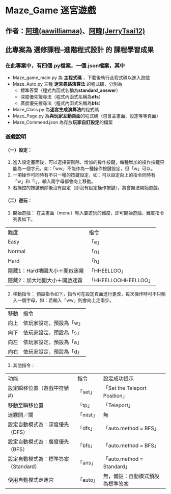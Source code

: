 # Maze_Game 迷宮遊戲
## 作者：[阿瑋(aawilliamaa)](https://github.com/aawilliamaa)、[阿暐(JerryTsai12)](https://github.com/JerryTsai12)
## 此專案為 **選修課程–進階程式設計** 的 **課程學習成果**
### 在此專案中，有四個.py檔案，一個.json檔案，其中   
* Maze_game_main.py 為 **主程式碼** ，下載後執行此程式碼以進入遊戲
* Maze_Auto.py 三種 **迷宮尋路演算法** 的程式碼，分別為  
    * 標準答案（程式內函式名稱為**standard_answer**）
    * 深度優先搜尋法（程式內函式名稱為**dfs**）
    * 廣度優先搜尋法（程式內函式名稱為**bfs**）
* Maze_Class.py 為**迷宮生成演算法**的程式碼
* Maze_Page.py 為**與玩家互動頁面**的程式碼（包含主畫面、設定等等頁面）
* Maze_Commend.json 為存放**玩家自訂設定**的檔案  
### 遊戲說明
#### （一）設定：
1.  進入設定畫面後，可以選擇要刪除、增加的操作按鍵，每種增加的操作按鍵只能為一個字元，如：「ww」不能作為一種操作按鍵設定，但「w」可以。
2.  一項操作可同時有不只一種的按鍵設定，如：可以設定向上的指令同時有「w」和「i」，輸入兩字母都會向上移動。
3.  若操控的按鍵刪除後沒有設定（即沒有設定操作按鍵），將會無法開始遊戲。

#### （二）遊玩：
1. 開始遊戲：
在主畫面（menu）輸入要遊玩的難度，即可開始遊戲，難度指令列表如下。
<table>
  <tr>
    <td>難度</td>
    <td>指令</td>
  </tr>
  <tr>
    <td>Easy</td>
    <td>「e」</td>
  </tr>
  <tr>
    <td>Normal</td>
    <td>「n」</td>
  </tr>
  <tr>
    <td>Hard</td>
    <td>「h」</td>
  </tr>
  <tr>
    <td>隱藏1：Hard地圖大小＋開啟迷霧</td>
    <td>「HHEELLOO」</td>
  </tr>
  <tr>
    <td>隱藏2：加大地圖大小＋開啟迷霧</td>
    <td>「HHEELLOOHHEELLOO」</td>
  </tr>
</table>
	  
2. 移動指令：
預設指令如下，指令可在設定頁面進行更改，每次操作時可不只輸入一個字母，如：若輸入「ww」則會向上走兩步。
<table>
  <tr>
    <td>移動</td>
    <td>指令</td>
  </tr>
  <tr>
    <td>向上</td>
    <td>依玩家設定，預設為「w」</td>
  </tr>
  <tr>
    <td>向下</td>
    <td>依玩家設定，預設為「s」</td>
  </tr>
  <tr>
    <td>向左</td>
    <td>依玩家設定，預設為「a」</td>
  </tr>
  <tr>
    <td>向右</td>
    <td>依玩家設定，預設為「d」</td>
  </tr>
</table>

3. 其他指令：
<table>
  <tr>
    <td>功能</td>
    <td>指令</td>
    <td>設定成功提示</td>
  </tr>
  <tr>
    <td>設定瞬移位置（遊戲中符號#）</td>
    <td>「set」</td>
    <td>「Set the Teleport Position」</td>
  </tr>
  <tr>
    <td>移動至瞬移位置	</td>
    <td>「tp」</td>
    <td>「Teleport」</td>
  </tr>
  <tr>
    <td>迷霧開／關</td>
    <td>「mist」</td>
    <td>無</td>
  </tr>
  <tr>
    <td>設定自動模式為：深度優先（DFS）</td>
    <td>「dfs」</td>
    <td>「auto.method = BFS」</td>
  </tr>
  <tr>
    <td>設定自動模式為：廣度優先（BFS）</td>
    <td>「bfs」</td>
    <td>「auto.method = BFS」</td>
  </tr>
    <tr>
    <td>設定自動模式為：標準答案（Standard）</td>
    <td>「ans」</td>
    <td>「auto.method = Standard」</td>
  </tr>
    <tr>
    <td>使用自動模式走迷宮</td>
    <td>「auto」</td>
    <td>無，備註：自動模式預設為標準答案</td>
  </tr>
</table>

